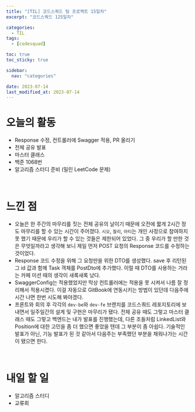 ```yaml
---
title: "[TIL] 코드스쿼드 팀 프로젝트 15일차"
excerpt: "코드스쿼드 125일차"

categories:
  - TIL
tags:
  - [codesquad]

toc: true
toc_sticky: true

sidebar:
  nav: "categories"

date: 2023-07-14
last_modified_at: 2023-07-14
---
```


# 오늘의 활동

- Response 수정, 컨트롤러에 Swagger 적용, PR 올리기
- 전체 공유 발표
- 마스터 클래스
- 백준 1068번
- 알고리즘 스터디 준비 (밀린 LeetCode 문제)

<br>

# 느낀 점

- 오늘은 한 주간의 마무리를 짓는 전체 공유의 날이기 때문에 오전에 짧게 2시간 정도 마무리를 할 수 있는 시간이 주어졌다. `시오`, `찰리`, `아티`는 개인 사정으로 참여하지 못 했기 때문에 우리가 할 수 있는 것들은 제한되어 있었다. 그 중 우리가 할 만한 것은 무엇일까라고 생각해 보니 제일 먼저 POST 요청의 Response 코드를 수정하는 것이었다.
- Response 코드 수정을 위해 그 요청만을 위한 DTO를 생성했다. save 후 리턴된 그 id 값과 함께 Task 객체를 PostDto에 추가했다. 이럴 때 DTO를 사용하는 거라는 카페 미션 때의 생각이 새록새록 났다.
- SwaggerConfig는 적용했었지만 막상 컨트롤러에는 적용을 못 시켜서 나름 잘 정리해서 적용시켰다. 이걸 자동으로 GitBook에 연동시키는 방법이 있던데 다음주에 시간 나면 한번 시도해 봐야겠다.
- 프론트와 회의 후 각각의 `dev-be`와 `dev-fe` 브랜치를 코드스쿼드 레포지토리에 보내면서 일주일간의 설계 및 구현은 마무리가 됐다. 전체 공유 때도 그렇고 마스터 클래스 때도 그렇고 백엔드는 내가 발표를 진행했는데, 다른 조들처럼 LinkedList와 Position에 대한 고민을 좀 더 했으면 좋았을 텐데 그 부분이 좀 아쉽다. 기술적인 발표가 아닌, 기능 발표가 된 것 같아서 다음주는 부족했던 부분을 채워나가는 시간이 됐으면 한다.

<br>

# 내일 할 일

- 알고리즘 스터디
- 교류회